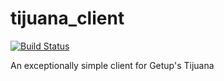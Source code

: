 tijuana_client
=========================

[![Build Status](https://travis-ci.org/controlshift/tijuana_client.svg)](https://travis-ci.org/controlshift/tijuana_client)

An exceptionally simple client for Getup's Tijuana
